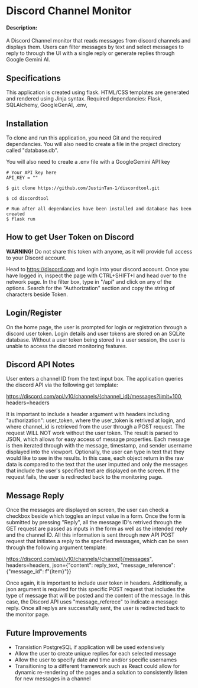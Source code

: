 # Discord Channel Monitor
#### Description:
A Discord Channel monitor that reads messages from discord channels and displays them. Users can filter messages by text and select messages to reply to through the UI with a single reply or generate replies through Google Gemini AI. 

## Specifications
This application is created using flask. HTML/CSS templates are generated and rendered using Jinja syntax. Required dependancies: Flask, SQLAlchemy, GoogleGenAI, .env, 

## Installation
To clone and run this application, you need Git and the required dependancies. You will also need to create a file in the project directory called "database.db".

You will also need to create a .env file with a GoogleGemini API key
```console
# Your API key here
API_KEY = ""
```

```console
$ git clone https://github.com/JustinTan-1/discordtool.git

$ cd discordtool

# Run after all dependancies have been installed and database has been created
$ flask run
```

## How to get User Token on Discord

**WARNING!** Do not share this token with anyone, as it will provide full access to your Discord account.

Head to https://discord.com and login into your discord account. Once you have logged in, inspect the page with CTRL+SHIFT+I and head over to the network page. In the filter box, type in "/api" and click on any of the options. Search for the "Authorization" section and copy the string of characters beside Token.

## Login/Register
On the home page, the user is prompted for login or registration through a discord user token. Login details and user tokens are stored on an SQLite database. Without a user token being stored in a user session, the user is unable to access the discord monitoring features.

## Discord API Notes
User enters a channel ID from the text input box. The application queries the discord API via the following get template:

https://discord.com/api/v10/channels/{channel_id}/messages?limit=100, headers=headers

It is important to include a header argument with headers including "authorization": user_token, where the user_token is retrived at login, and where channel_id is retrieved from the user through a POST request. The request WILL NOT work without the user token. The result is parsed to JSON, which allows for easy access of message properties. Each message is then iterated through with the message, timestamp, and sender username displayed into the viewport. Optionally, the user can type in text that they would like to see in the results. In this case, each object return in the raw data is compared to the text that the user imputted and only the messages that include the user's specified text are displayed on the screen. If the request fails, the user is redirected back to the monitoring page.

## Message Reply
Once the messages are displayed on screen, the user can check a checkbox beside which toggles an input value in a form. Once the form is submitted by pressing "Reply", all the message ID's retrived through the GET request are passed as inputs in the form as well as the intended reply and the channel ID. All this information is sent through new API POST request that initiates a reply to the specified messages, which can be seen through the following argument template:

https://discord.com/api/v10/channels/{channel}/messages", headers=headers, json={"content": reply_text, "message_reference": {"message_id": f"{item}"}}

Once again, it is important to include user token in headers. Additionally, a json argument is required for this specific POST request that includes the type of message that will be posted and the content of the message. In this case, the Discord API uses "message_referece" to indicate a message reply. Once all replys are successfully sent, the user is redirected back to the monitor page.


## Future Improvements
- Transistion PostgreSQL if application will be used extensively
- Allow the user to create unique replies for each selected message
- Allow the user to specify date and time and/or specific usernames
- Transitioning to a different framework such as React could allow for dynamic re-rendering of the pages and a solution to consistently listen for new messages in a channel
